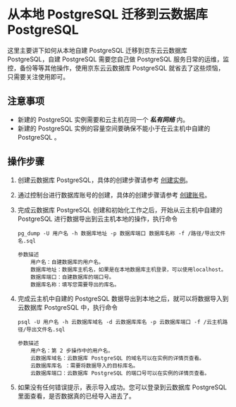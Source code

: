 # 从本地 PostgreSQL 迁移到云数据库 PostgreSQL
这里主要讲下如何从本地自建 PostgreSQL 迁移到京东云云数据库 PostgreSQL，自建 PostgreSQL 需要您自己做 PostgreSQL 服务日常的运维，监控，备份等等其他操作，使用京东云云数据库 PostgreSQL 就省去了这些烦恼，只需要关注使用即可。

## 注意事项
* 新建的 PostgreSQL 实例需要和云主机在同一个 ***私有网络*** 内。
* 新建的 PostgreSQL 实例的容量空间要确保不能小于在云主机中自建的 PostgreSQL 。

## 操作步骤
1. 创建云数据库 PostgreSQL，具体的创建步骤请参考 [创建实例](../../../Operation-Guide/Instance/Create-Instance.md)。
2. 通过控制台进行数据库账号的创建，具体的创建步骤请参考 [创建账号](../../../Operation-Guide/Account/Create-Account/PostgreSQL-Create-Account.md)。
3. 完成云数据库 PostgreSQL 创建和初始化工作之后，开始从云主机中自建的 PostgreSQL 进行数据导出到云主机本地的操作，执行命令

    ```
    pg_dump -U 用户名 -h 数据库地址 -p 数据库端口 数据库名称 -f /路径/导出文件名.sql

    参数描述
        用户名：自建数据库的用户名。
        数据库地址：数据库主机名，如果是在本地数据库主机登录，可以使用localhost。
        数据库端口：自建数据库的端口号。
        数据库名称：填写您需要导出的库名。
    ```

4. 完成云主机中自建的 PostgreSQL 数据导出到本地之后，就可以将数据导入到云数据库 PostgreSQL 中，执行命令

    ```
    psql -U 用户名 -h 云数据库域名 -d 云数据库库名 -p 云数据库端口 -f /云主机路径/导出文件名.sql

    参数描述
        用户名：第 2 步操作中的用户名。
        云数据库域名：云数据库 PostgreSQL 的域名可以在实例的详情页查看。
        云数据库库名 ：需要将数据导入的目标库名。
        云数据库端口：云数据库 PostgreSQL 的端口号可以在实例的详情页查看。
    ```
5. 如果没有任何错误提示，表示导入成功。您可以登录到云数据库 PostgreSQL 里面查看，是否数据真的已经导入进去了。
